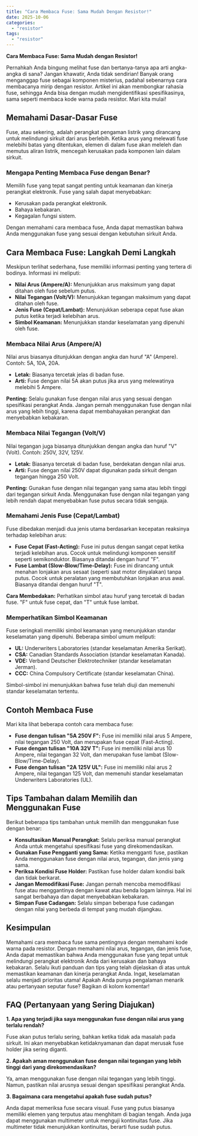 ```yaml
---
title: "Cara Membaca Fuse: Sama Mudah Dengan Resistor!"
date: 2025-10-06
categories: 
  - "resistor"
tags: 
  - "resistor"
---
```


**Cara Membaca Fuse: Sama Mudah dengan Resistor!**

Pernahkah Anda bingung melihat fuse dan bertanya-tanya apa arti angka-angka di sana? Jangan khawatir, Anda tidak sendirian! Banyak orang menganggap fuse sebagai komponen misterius, padahal sebenarnya cara membacanya mirip dengan resistor. Artikel ini akan membongkar rahasia fuse, sehingga Anda bisa dengan mudah mengidentifikasi spesifikasinya, sama seperti membaca kode warna pada resistor. Mari kita mulai!

## Memahami Dasar-Dasar Fuse

Fuse, atau sekering, adalah perangkat pengaman listrik yang dirancang untuk melindungi sirkuit dari arus berlebih. Ketika arus yang melewati fuse melebihi batas yang ditentukan, elemen di dalam fuse akan meleleh dan memutus aliran listrik, mencegah kerusakan pada komponen lain dalam sirkuit.

### Mengapa Penting Membaca Fuse dengan Benar?

Memilih fuse yang tepat sangat penting untuk keamanan dan kinerja perangkat elektronik. Fuse yang salah dapat menyebabkan:

- Kerusakan pada perangkat elektronik.
- Bahaya kebakaran.
- Kegagalan fungsi sistem.

Dengan memahami cara membaca fuse, Anda dapat memastikan bahwa Anda menggunakan fuse yang sesuai dengan kebutuhan sirkuit Anda.

## Cara Membaca Fuse: Langkah Demi Langkah

Meskipun terlihat sederhana, fuse memiliki informasi penting yang tertera di bodinya. Informasi ini meliputi:

- **Nilai Arus (Ampere/A):** Menunjukkan arus maksimum yang dapat ditahan oleh fuse sebelum putus.
- **Nilai Tegangan (Volt/V):** Menunjukkan tegangan maksimum yang dapat ditahan oleh fuse.
- **Jenis Fuse (Cepat/Lambat):** Menunjukkan seberapa cepat fuse akan putus ketika terjadi kelebihan arus.
- **Simbol Keamanan:** Menunjukkan standar keselamatan yang dipenuhi oleh fuse.

### Membaca Nilai Arus (Ampere/A)

Nilai arus biasanya ditunjukkan dengan angka dan huruf "A" (Ampere). Contoh: 5A, 10A, 20A.

- **Letak:** Biasanya tercetak jelas di badan fuse.
- **Arti:** Fuse dengan nilai 5A akan putus jika arus yang melewatinya melebihi 5 Ampere.

**Penting:** Selalu gunakan fuse dengan nilai arus yang sesuai dengan spesifikasi perangkat Anda. Jangan pernah menggunakan fuse dengan nilai arus yang lebih tinggi, karena dapat membahayakan perangkat dan menyebabkan kebakaran.

### Membaca Nilai Tegangan (Volt/V)

Nilai tegangan juga biasanya ditunjukkan dengan angka dan huruf "V" (Volt). Contoh: 250V, 32V, 125V.

- **Letak:** Biasanya tercetak di badan fuse, berdekatan dengan nilai arus.
- **Arti:** Fuse dengan nilai 250V dapat digunakan pada sirkuit dengan tegangan hingga 250 Volt.

**Penting:** Gunakan fuse dengan nilai tegangan yang sama atau lebih tinggi dari tegangan sirkuit Anda. Menggunakan fuse dengan nilai tegangan yang lebih rendah dapat menyebabkan fuse putus secara tidak sengaja.

### Memahami Jenis Fuse (Cepat/Lambat)

Fuse dibedakan menjadi dua jenis utama berdasarkan kecepatan reaksinya terhadap kelebihan arus:

- **Fuse Cepat (Fast-Acting):** Fuse ini putus dengan sangat cepat ketika terjadi kelebihan arus. Cocok untuk melindungi komponen sensitif seperti semikonduktor. Biasanya ditandai dengan huruf "F".
- **Fuse Lambat (Slow-Blow/Time-Delay):** Fuse ini dirancang untuk menahan lonjakan arus sesaat (seperti saat motor dinyalakan) tanpa putus. Cocok untuk peralatan yang membutuhkan lonjakan arus awal. Biasanya ditandai dengan huruf "T".

**Cara Membedakan:** Perhatikan simbol atau huruf yang tercetak di badan fuse. "F" untuk fuse cepat, dan "T" untuk fuse lambat.

### Memperhatikan Simbol Keamanan

Fuse seringkali memiliki simbol keamanan yang menunjukkan standar keselamatan yang dipenuhi. Beberapa simbol umum meliputi:

- **UL:** Underwriters Laboratories (standar keselamatan Amerika Serikat).
- **CSA:** Canadian Standards Association (standar keselamatan Kanada).
- **VDE:** Verband Deutscher Elektrotechniker (standar keselamatan Jerman).
- **CCC:** China Compulsory Certificate (standar keselamatan China).

Simbol-simbol ini menunjukkan bahwa fuse telah diuji dan memenuhi standar keselamatan tertentu.

## Contoh Membaca Fuse

Mari kita lihat beberapa contoh cara membaca fuse:

- **Fuse dengan tulisan "5A 250V F":** Fuse ini memiliki nilai arus 5 Ampere, nilai tegangan 250 Volt, dan merupakan fuse cepat (Fast-Acting).
- **Fuse dengan tulisan "10A 32V T":** Fuse ini memiliki nilai arus 10 Ampere, nilai tegangan 32 Volt, dan merupakan fuse lambat (Slow-Blow/Time-Delay).
- **Fuse dengan tulisan "2A 125V UL":** Fuse ini memiliki nilai arus 2 Ampere, nilai tegangan 125 Volt, dan memenuhi standar keselamatan Underwriters Laboratories (UL).

## Tips Tambahan dalam Memilih dan Menggunakan Fuse

Berikut beberapa tips tambahan untuk memilih dan menggunakan fuse dengan benar:

- **Konsultasikan Manual Perangkat:** Selalu periksa manual perangkat Anda untuk mengetahui spesifikasi fuse yang direkomendasikan.
- **Gunakan Fuse Pengganti yang Sama:** Ketika mengganti fuse, pastikan Anda menggunakan fuse dengan nilai arus, tegangan, dan jenis yang sama.
- **Periksa Kondisi Fuse Holder:** Pastikan fuse holder dalam kondisi baik dan tidak berkarat.
- **Jangan Memodifikasi Fuse:** Jangan pernah mencoba memodifikasi fuse atau menggantinya dengan kawat atau benda logam lainnya. Hal ini sangat berbahaya dan dapat menyebabkan kebakaran.
- **Simpan Fuse Cadangan:** Selalu simpan beberapa fuse cadangan dengan nilai yang berbeda di tempat yang mudah dijangkau.

## Kesimpulan

Memahami cara membaca fuse sama pentingnya dengan memahami kode warna pada resistor. Dengan memahami nilai arus, tegangan, dan jenis fuse, Anda dapat memastikan bahwa Anda menggunakan fuse yang tepat untuk melindungi perangkat elektronik Anda dari kerusakan dan bahaya kebakaran. Selalu ikuti panduan dan tips yang telah dijelaskan di atas untuk memastikan keamanan dan kinerja perangkat Anda. Ingat, keselamatan selalu menjadi prioritas utama! Apakah Anda punya pengalaman menarik atau pertanyaan seputar fuse? Bagikan di kolom komentar!

## FAQ (Pertanyaan yang Sering Diajukan)

**1\. Apa yang terjadi jika saya menggunakan fuse dengan nilai arus yang terlalu rendah?**

Fuse akan putus terlalu sering, bahkan ketika tidak ada masalah pada sirkuit. Ini akan menyebabkan ketidaknyamanan dan dapat merusak fuse holder jika sering diganti.

**2\. Apakah aman menggunakan fuse dengan nilai tegangan yang lebih tinggi dari yang direkomendasikan?**

Ya, aman menggunakan fuse dengan nilai tegangan yang lebih tinggi. Namun, pastikan nilai arusnya sesuai dengan spesifikasi perangkat Anda.

**3\. Bagaimana cara mengetahui apakah fuse sudah putus?**

Anda dapat memeriksa fuse secara visual. Fuse yang putus biasanya memiliki elemen yang terputus atau menghitam di bagian tengah. Anda juga dapat menggunakan multimeter untuk menguji kontinuitas fuse. Jika multimeter tidak menunjukkan kontinuitas, berarti fuse sudah putus.
